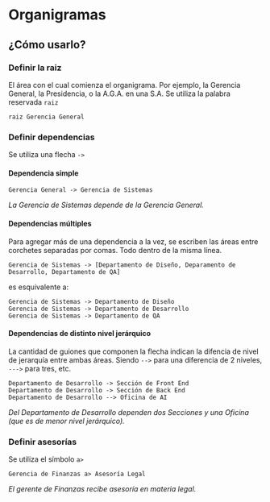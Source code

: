 # Organigramas



## ¿Cómo usarlo?



### Definir la raiz

El área con el cual comienza el organigrama. Por ejemplo, la Gerencia General, la Presidencia, o la A.G.A. en una S.A.
Se utiliza la palabra reservada `raiz`

```
raiz Gerencia General
```



### Definir dependencias

Se utiliza una flecha `->`

#### Dependencia simple

```
Gerencia General -> Gerencia de Sistemas
```
*La Gerencia de Sistemas depende de la Gerencia General.*


#### Dependencias múltiples

Para agregar más de una dependencia a la vez, se escriben las áreas entre corchetes separadas por comas. Todo dentro de la misma línea.

```
Gerencia de Sistemas -> [Departamento de Diseño, Deparamento de Desarrollo, Departamento de QA]
```
es esquivalente a:
```
Gerencia de Sistemas -> Departamento de Diseño
Gerencia de Sistemas -> Departamento de Desarrollo
Gerencia de Sistemas -> Departamento de QA
```

#### Dependencias de distinto nivel jerárquico

La cantidad de guiones que componen la flecha indican la difencia de nivel de jerarquía entre ambas áreas. Siendo `-->` para una diferencia de 2 niveles, `--->` para tres, etc.

```
Departamento de Desarrollo -> Sección de Front End
Departamento de Desarrollo -> Sección de Back End
Departamento de Desarrollo --> Oficina de AI
```
*Del Departamento de Desarrollo dependen dos Secciones y una Oficina (que es de menor nivel jerárquico).*


### Definir asesorías

Se utiliza el símbolo `a>`

```
Gerencia de Finanzas a> Asesoría Legal
```
*El gerente de Finanzas recibe asesoría en materia legal.*

